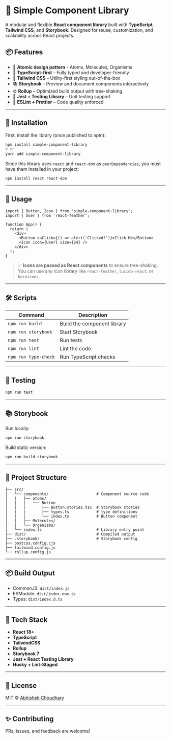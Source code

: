 # 🧩 Simple Component Library

A modular and flexible **React component library** built with **TypeScript**, **Tailwind CSS**, and **Storybook**. Designed for reuse, customization, and scalability across React projects.

## 📦 Features

- 🧱 **Atomic design pattern** - Atoms, Molecules, Organisms
- 🚀 **TypeScript-first** – Fully typed and developer-friendly
- 🎨 **Tailwind CSS** – Utility-first styling out-of-the-box
- 📚 **Storybook** – Preview and document components interactively
- ⚙️ **Rollup** – Optimized build output with tree-shaking
- 🧪 **Jest + Testing Library** – Unit testing support
- 💅 **ESLint + Prettier** – Code quality enforced

---

## 🔧 Installation

First, install the library (once published to npm):

```bash
npm install simple-component-library
# or
yarn add simple-component-library
```

Since this library uses `react` and `react-dom` as `peerDependencies`, you must have them installed in your project:

```bash
npm install react react-dom
```

---

## 🚀 Usage

```tsx
import { Button, Icon } from 'simple-component-library';
import { User } from 'react-feather';

function App() {
  return (
    <div>
      <Button onClick={() => alert('Clicked!')}>Click Me</Button>
      <Icon icon={User} size={24} />
    </div>
  );
}
```

> ✅ **Icons are passed as React components** to ensure tree-shaking. You can use any icon library like `react-feather`, `lucide-react`, or `heroicons`.


---

## 🛠 Scripts

| Command              | Description                        |
|----------------------|------------------------------------|
| `npm run build`      | Build the component library        |
| `npm run storybook`  | Start Storybook                    |
| `npm run test`       | Run tests                          |
| `npm run lint`       | Lint the code                      |
| `npm run type-check` | Run TypeScript checks              |

---

## 🧪 Testing

```bash
npm run test
```

---

## 📚 Storybook

Run locally:

```bash
npm run storybook
```

Build static version:

```bash
npm run build-storybook
```

---

## 📂 Project Structure

```
├── src/
│   └── components/                     # Component source code
│   |   ├── atoms/
│   |   |   └── Button 
│   |   |       ├── Button.stories.tsx  # Storybook stories
│   |   |       ├── types.ts            # type definitions
│   |   |       └── index.ts            # Button component
│   |   ├── Molecules/            
│   |   └── Organisms/            
│   └── index.ts                        # Library entry point
├── dist/                               # Compiled output
├── .storybook/                         # Storybook config
├── postcss.config.cjs
├── tailwind.config.js
└── rollup.config.js
```

---

## 📦 Build Output

- CommonJS: `dist/index.js`
- ESModule: `dist/index.esm.js`
- Types: `dist/index.d.ts`

---

## 🧰 Tech Stack

- **React 18+**
- **TypeScript**
- **TailwindCSS**
- **Rollup**
- **Storybook 7**
- **Jest + React Testing Library**
- **Husky + Lint-Staged**

---

## 📄 License

MIT © [Abhishek Choudhary](https://github.com/abhishek301)

---

## ✨ Contributing

PRs, issues, and feedback are welcome!
